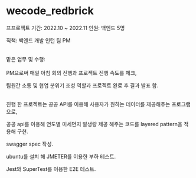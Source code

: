 # wecode_redbrick
프프로젝트 기간: 2022.10 ~ 2022.11
인원: 백엔드 5명

직책: 백엔드 개발 인턴 팀 PM<br/><br/>

맡은 업무 및 수행: <br/><br/>
PM으로써 매일 아침 회의 진행과 프로젝트 진행 속도를 체크,



팀원간 소통 및 협업 분위기 조성 역할과 프로젝트 완료 후 결과 발표 함.<br/><br/>

진행 한 프로젝트는 공공 API를 이용해 사용자가 원하는 데이터를 제공해주는 프로그램으로,



공공 api를 이용해 연도별 미세먼지 발생량 제공 해주는 코드를 layered pattern을 적용해 구현. 



swagger spec 작성.



ubuntu를 설치 해 JMETER를 이용한 부하 테스트.



Jest와 SuperTest를 이용한 E2E 테스트.
